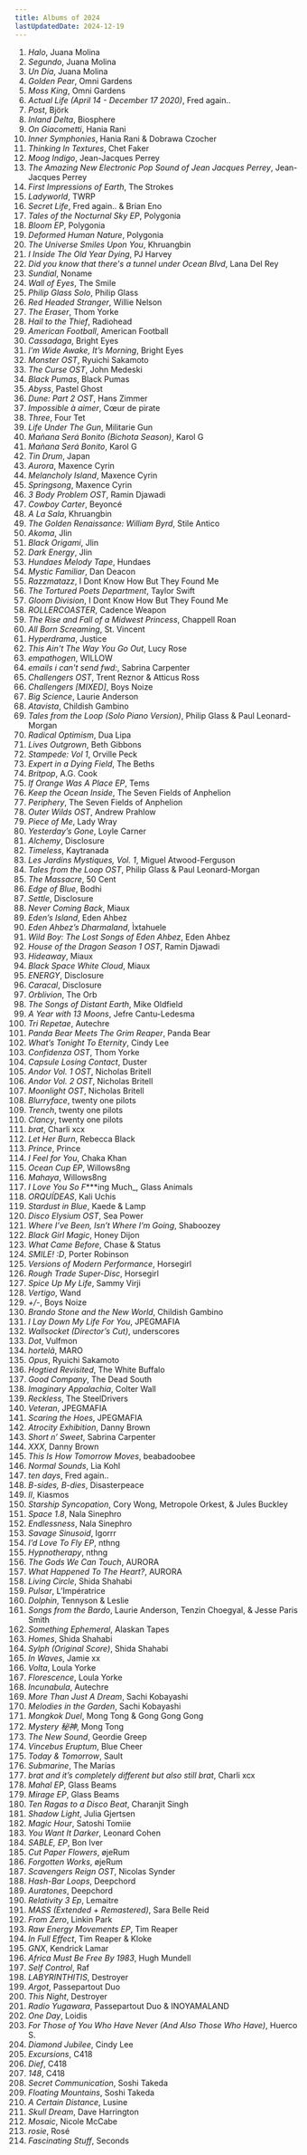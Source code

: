 ```yaml
---
title: Albums of 2024
lastUpdatedDate: 2024-12-19
---
```


1. _Halo_, Juana Molina
2. _Segundo_, Juana Molina
3. _Un Día_, Juana Molina
4. _Golden Pear_, Omni Gardens
5. _Moss King_, Omni Gardens
6. _Actual Life (April 14 - December 17 2020)_, Fred again..
7. _Post_, Björk
8. _Inland Delta_, Biosphere
9. _On Giacometti_, Hania Rani
10. _Inner Symphonies_, Hania Rani & Dobrawa Czocher
11. _Thinking In Textures_, Chet Faker
12. _Moog Indigo_, Jean-Jacques Perrey
13. _The Amazing New Electronic Pop Sound of Jean Jacques Perrey_, Jean-Jacques Perrey
14. _First Impressions of Earth_, The Strokes
15. _Ladyworld_, TWRP
16. _Secret Life_, Fred again.. & Brian Eno
17. _Tales of the Nocturnal Sky EP_, Polygonia
18. _Bloom EP_, Polygonia
19. _Deformed Human Nature_, Polygonia
20. _The Universe Smiles Upon You_, Khruangbin
21. _I Inside The Old Year Dying_, PJ Harvey
22. _Did you know that there's a tunnel under Ocean Blvd_, Lana Del Rey
23. _Sundial_, Noname
24. _Wall of Eyes_, The Smile
25. _Philip Glass Solo_, Philip Glass
26. _Red Headed Stranger_, Willie Nelson
27. _The Eraser_, Thom Yorke
28. _Hail to the Thief_, Radiohead
29. _American Football_, American Football
30. _Cassadaga_, Bright Eyes
31. _I’m Wide Awake, It’s Morning_, Bright Eyes
32. _Monster OST_, Ryuichi Sakamoto
33. _The Curse OST_, John Medeski
34. _Black Pumas_, Black Pumas
35. _Abyss_, Pastel Ghost
36. _Dune: Part 2 OST_, Hans Zimmer
37. _Impossible à aimer_, Cœur de pirate
38. _Three_, Four Tet
39. _Life Under The Gun_, Militarie Gun
40. _Mañana Será Bonito (Bichota Season)_, Karol G
41. _Mañana Será Bonito_, Karol G
42. _Tin Drum_, Japan
43. _Aurora_, Maxence Cyrin
44. _Melancholy Island_, Maxence Cyrin
45. _Springsong_, Maxence Cyrin
46. _3 Body Problem OST_, Ramin Djawadi
47. _Cowboy Carter_, Beyoncé
48. _A La Sala_, Khruangbin
49. _The Golden Renaissance: William Byrd_, Stile Antico
50. _Akoma_, Jlin
51. _Black Origami_, Jlin
52. _Dark Energy_, Jlin
53. _Hundaes Melody Tape_, Hundaes
54. _Mystic Familiar_, Dan Deacon
55. _Razzmatazz_, I Dont Know How But They Found Me
56. _The Tortured Poets Department_, Taylor Swift
57. _Gloom Division_, I Dont Know How But They Found Me
58. _ROLLERCOASTER_, Cadence Weapon
59. _The Rise and Fall of a Midwest Princess_, Chappell Roan
60. _All Born Screaming_, St. Vincent
61. _Hyperdrama_, Justice
62. _This Ain't The Way You Go Out_, Lucy Rose
63. _empathogen_, WILLOW
64. _emails i can't send fwd:_, Sabrina Carpenter
65. _Challengers OST_, Trent Reznor & Atticus Ross
66. _Challengers [MIXED]_, Boys Noize
67. _Big Science_, Laurie Anderson
68. _Atavista_, Childish Gambino
69. _Tales from the Loop (Solo Piano Version)_, Philip Glass & Paul Leonard-Morgan
70. _Radical Optimism_, Dua Lipa
71. _Lives Outgrown_, Beth Gibbons
72. _Stampede: Vol 1_, Orville Peck
73. _Expert in a Dying Field_, The Beths
74. _Britpop_, A.G. Cook
75. _If Orange Was A Place EP_, Tems
76. _Keep the Ocean Inside_, The Seven Fields of Anphelion
77. _Periphery_, The Seven Fields of Anphelion
78. _Outer Wilds OST_, Andrew Prahlow
79. _Piece of Me_, Lady Wray
80. _Yesterday’s Gone_, Loyle Carner
81. _Alchemy_, Disclosure
82. _Timeless_, Kaytranada
83. _Les Jardins Mystiques, Vol. 1_, Miguel Atwood-Ferguson
84. _Tales from the Loop OST_, Philip Glass & Paul Leonard-Morgan
85. _The Massacre_, 50 Cent
86. _Edge of Blue_, Bodhi
87. _Settle_, Disclosure
88. _Never Coming Back_, Miaux
89. _Eden’s Island_, Eden Ahbez
90. _Eden Ahbez’s Dharmaland_, Ìxtahuele
91. _Wild Boy: The Lost Songs of Eden Ahbez_, Eden Ahbez
92. _House of the Dragon Season 1 OST_, Ramin Djawadi
93. _Hideaway_, Miaux
94. _Black Space White Cloud_, Miaux
95. _ENERGY_, Disclosure
96. _Caracal_, Disclosure
97. _Orblivion_, The Orb
98. _The Songs of Distant Earth_, Mike Oldfield
99. _A Year with 13 Moons_, Jefre Cantu-Ledesma
100. _Tri Repetae_, Autechre
101. _Panda Bear Meets The Grim Reaper_, Panda Bear
102. _What’s Tonight To Eternity_, Cindy Lee
103. _Confidenza OST_, Thom Yorke
104. _Capsule Losing Contact_, Duster
105. _Andor Vol. 1 OST_, Nicholas Britell
106. _Andor Vol. 2 OST_, Nicholas Britell
107. _Moonlight OST_, Nicholas Britell
108. _Blurryface_, twenty one pilots
109. _Trench_, twenty one pilots
110. _Clancy_, twenty one pilots
111. _brat_, Charli xcx
112. _Let Her Burn_, Rebecca Black
113. _Prince_, Prince
114. _I Feel for You_, Chaka Khan
115. _Ocean Cup EP_, Willows8ng
116. _Mahaya_, Willows8ng
117. _I Love You So F_\*\*\*ing Much_, Glass Animals
118. _ORQUÍDEAS_, Kali Uchis
119. _Stardust in Blue_, Kaede & Lamp
120. _Disco Elysium OST_, Sea Power
121. _Where I’ve Been, Isn’t Where I’m Going_, Shaboozey
122. _Black Girl Magic_, Honey Dijon
123. _What Came Before_, Chase & Status
124. _SMILE! :D_, Porter Robinson
125. _Versions of Modern Performance_, Horsegirl
126. _Rough Trade Super-Disc_, Horsegirl
127. _Spice Up My Life_, Sammy Virji
128. _Vertigo_, Wand
129. _+/-_, Boys Noize
130. _Brando Stone and the New World_, Childish Gambino
131. _I Lay Down My Life For You_, JPEGMAFIA
132. _Wallsocket (Director’s Cut)_, underscores
133. _Dot_, Vulfmon
134. _hortelã_, MARO
135. _Opus_, Ryuichi Sakamoto
136. _Hogtied Revisited_, The White Buffalo
137. _Good Company_, The Dead South
138. _Imaginary Appalachia_, Colter Wall
139. _Reckless_, The SteelDrivers
140. _Veteran_, JPEGMAFIA
141. _Scaring the Hoes_, JPEGMAFIA
142. _Atrocity Exhibition_, Danny Brown
143. _Short n’ Sweet_, Sabrina Carpenter
144. _XXX_, Danny Brown
145. _This Is How Tomorrow Moves_, beabadoobee
146. _Normal Sounds_, Lia Kohl
147. _ten days_, Fred again..
148. _B-sides, B-dies_, Disasterpeace
149. _II_, Kiasmos
150. _Starship Syncopation_, Cory Wong, Metropole Orkest, & Jules Buckley
151. _Space 1.8_, Nala Sinephro
152. _Endlessness_, Nala Sinephro
153. _Savage Sinusoid_, Igorrr
154. _I’d Love To Fly EP_, nthng
155. _Hypnotherapy_, nthng
156. _The Gods We Can Touch_, AURORA
157. _What Happened To The Heart?_, AURORA
158. _Living Circle_, Shida Shahabi
159. _Pulsar_, L’Impératrice
160. _Dolphin_, Tennyson & Leslie
161. _Songs from the Bardo_, Laurie Anderson, Tenzin Choegyal, & Jesse Paris Smith
162. _Something Ephemeral_, Alaskan Tapes
163. _Homes_, Shida Shahabi
164. _Sylph (Original Score)_, Shida Shahabi
165. _In Waves_, Jamie xx
166. _Volta_, Loula Yorke
167. _Florescence_, Loula Yorke
168. _Incunabula_, Autechre
169. _More Than Just A Dream_, Sachi Kobayashi
170. _Melodies in the Garden_, Sachi Kobayashi
171. _Mongkok Duel_, Mong Tong & Gong Gong Gong
172. _Mystery 秘神_, Mong Tong
173. _The New Sound_, Geordie Greep
174. _Vincebus Eruptum_, Blue Cheer
175. _Today & Tomorrow_, Sault
176. _Submarine_, The Marías
177. _brat and it’s completely different but also still brat_, Charli xcx
178. _Mahal EP_, Glass Beams
179. _Mirage EP_, Glass Beams
180. _Ten Ragas to a Disco Beat_, Charanjit Singh
181. _Shadow Light_, Julia Gjertsen
182. _Magic Hour_, Satoshi Tomiie
183. _You Want It Darker_, Leonard Cohen
184. _SABLE, EP_, Bon Iver
185. _Cut Paper Flowers_, øjeRum
186. _Forgotten Works_, øjeRum
187. _Scavengers Reign OST_, Nicolas Synder
188. _Hash-Bar Loops_, Deepchord
189. _Auratones_, Deepchord
190. _Relativity 3 Ep_, Lemaitre
191. _MASS (Extended + Remastered)_, Sara Belle Reid
192. _From Zero_, Linkin Park
193. _Raw Energy Movements EP_, Tim Reaper
194. _In Full Effect_, Tim Reaper & Kloke
195. _GNX_, Kendrick Lamar
196. _Africa Must Be Free By 1983_, Hugh Mundell
197. _Self Control_, Raf
198. _LABYRINTHITIS_, Destroyer
199. _Argot_, Passepartout Duo
200. _This Night_, Destroyer
201. _Radio Yugawara_, Passepartout Duo & INOYAMALAND
202. _One Day_, Loidis
203. _For Those of You Who Have Never (And Also Those Who Have)_, Huerco S.
204. _Diamond Jubilee_, Cindy Lee
205. _Excursions_, C418
206. _Dief_, C418
207. _148_, C418
208. _Secret Communication_, Soshi Takeda
209. _Floating Mountains_, Soshi Takeda
210. _A Certain Distance_, Lusine
211. _Skull Dream_, Dave Harrington
212. _Mosaic_, Nicole McCabe
213. _rosie_, Rosé
214. _Fascinating Stuff_, Seconds